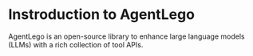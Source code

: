 # Instroduction to AgentLego

AgentLego is an open-source library to enhance large language models (LLMs) with a rich collection of tool APIs.
